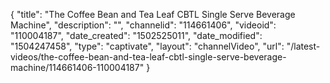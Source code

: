 {
    "title": "The Coffee Bean and Tea Leaf CBTL Single Serve Beverage Machine",
    "description": "",
    "channelid": "114661406",
    "videoid": "110004187",
    "date_created": "1502525011",
    "date_modified": "1504247458",
    "type": "captivate",
    "layout": "channelVideo",
    "url": "\/latest-videos\/the-coffee-bean-and-tea-leaf-cbtl-single-serve-beverage-machine\/114661406-110004187"
}